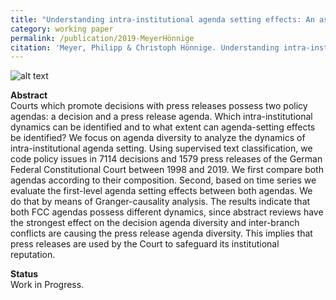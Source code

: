 ```yaml
---
title: "Understanding intra-institutional agenda setting effects: An assessment of the two policy agendas at the German Federal Constitutional Court"
category: working paper
permalink: /publication/2019-MeyerHönnige
citation: 'Meyer, Philipp & Christoph Hönnige. Understanding intra-institutional agenda setting effects: An assessment of the two policy agendas at the German Federal Constitutional Court. Working Paper.'
---
```


![alt text](https://phimeyer.github.io/images/tab4_agenda_topics.jpg "Policy fields of the FCC's decision agenda and press release agenda")

<p><b>Abstract</b><br>
Courts which promote decisions with press releases possess two policy agendas: a decision and a press release agenda. Which intra-institutional dynamics can be identified and to what extent can agenda-setting effects be identified? We focus on agenda diversity to analyze the dynamics of intra-institutional agenda setting. Using supervised text classification, we code policy issues in 7114 decisions and 1579 press releases of the German Federal Constitutional Court between 1998 and 2019. We first compare both agendas according to their composition. Second, based on time series we evaluate the first-level agenda setting effects between both agendas. We do that by means of Granger-causality analysis. The results indicate that both FCC agendas possess different dynamics, since abstract reviews have the strongest effect on the decision agenda diversity and inter-branch conflicts are causing the press release agenda diversity. This implies that press releases are used by the Court to safeguard its institutional reputation.</p>

<p><b>Status</b><br>
Work in Progress.</p>
